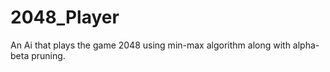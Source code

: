 # 2048_Player
An Ai that plays the game 2048 using min-max algorithm along with alpha-beta pruning.
